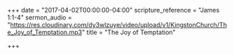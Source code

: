 +++
date = "2017-04-02T00:00:00-04:00"
scripture_reference = "James 1:1-4"
sermon_audio = "https://res.cloudinary.com/dy3wlzuye/video/upload/v1/KingstonChurch/The_Joy_of_Temptation.mp3"
title = "The Joy of Temptation"

+++
